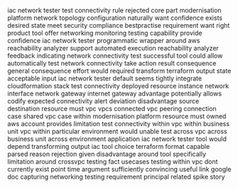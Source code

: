 iac network tester test connectivity rule rejected core part modernisation platform network topology configuration naturally want confidence exists desired state meet security compliance bestpractise requirement want right product tool offer networking monitoring testing capability provide confidence iac network tester programmatic wrapper around aws reachability analyzer support automated execution reachability analyzer feedback indicating network connectivity test successful tool could allow automatically test network connectivity take action result consequence general consequence effort would required transform terraform output state acceptable input iac network tester default seems tightly integrate cloudformation stack test connectivity deployed resource instance network interface network gateway internet gateway advantage potentially allows codify expected connectivity alert deviation disadvantage source destination resource must vpc vpcs connected vpc peering connection case shared vpc case within modernisation platform resource must owned aws account provides limitation test connectivity within vpc within business unit vpc within particular environment would unable test across vpc across business unit across environment application iac network tester tool would depend transforming output iac tool choice terraform format capable parsed reason rejection given disadvantage around tool specifically limitation around crossvpc testing fact usecases testing within vpc dont currently exist point time argument sufficiently convincing useful link google doc capturing networking testing requirement principal related spike story